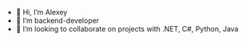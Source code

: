 - 👋 Hi, I’m Alexey
- 👀 I’m backend-developer
- 💞️ I’m looking to collaborate on projects with .NET, C#, Python, Java



